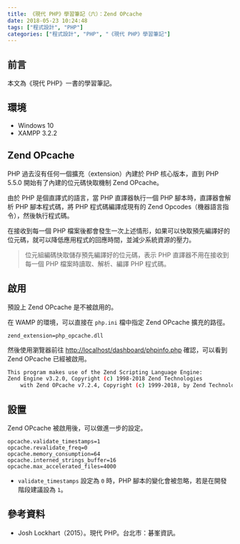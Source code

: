 ```yaml
---
title: 《現代 PHP》學習筆記（六）：Zend OPcache
date: 2018-05-23 10:24:48
tags: ["程式設計", "PHP"]
categories: ["程式設計", "PHP", "《現代 PHP》學習筆記"]
---
```


## 前言

本文為《現代 PHP》一書的學習筆記。

## 環境

- Windows 10
- XAMPP 3.2.2

## Zend OPcache

PHP 過去沒有任何一個擴充（extension）內建於 PHP 核心版本，直到 PHP 5.5.0 開始有了內建的位元碼快取機制 Zend OPcache。

由於 PHP 是個直譯式的語言，當 PHP 直譯器執行一個 PHP 腳本時，直譯器會解析 PHP 腳本程式碼，將 PHP 程式碼編譯成現有的 Zend Opcodes（機器語言指令），然後執行程式碼。

在接收到每一個 PHP 檔案後都會發生一次上述情形，如果可以快取預先編譯好的位元碼，就可以降低應用程式的回應時間，並減少系統資源的壓力。

> 位元組編碼快取儲存預先編譯好的位元碼，表示 PHP 直譯器不用在接收到每一個 PHP 檔案時讀取、解析、編譯 PHP 程式碼。

## 啟用

預設上 Zend OPcache 是不被啟用的。

在 WAMP 的環境，可以直接在 `php.ini` 檔中指定 Zend OPcache 擴充的路徑。

```ENV
zend_extension=php_opcache.dll
```

然後使用瀏覽器前往 <http://localhost/dashboard/phpinfo.php> 確認，可以看到 Zend OPcache 已經被啟用。

```BASH
This program makes use of the Zend Scripting Language Engine:
Zend Engine v3.2.0, Copyright (c) 1998-2018 Zend Technologies
    with Zend OPcache v7.2.4, Copyright (c) 1999-2018, by Zend Technologies
```

## 設置

Zend OPcache 被啟用後，可以做進一步的設定。

```ENV
opcache.validate_timestamps=1
opcache.revalidate_freq=0
opcache.memory_consumption=64
opcache.interned_strings_buffer=16
opcache.max_accelerated_files=4000
```

- `validate_timestamps` 設定為 `0` 時，PHP 腳本的變化會被忽略，若是在開發階段建議設為 `1`。

## 參考資料

- Josh Lockhart（2015）。現代 PHP。台北市：碁峯資訊。
